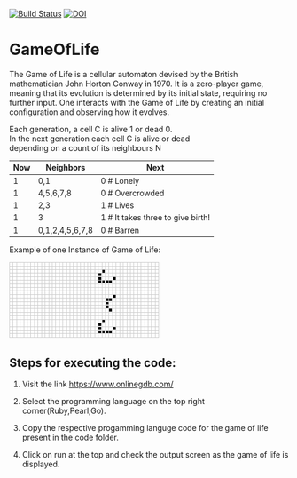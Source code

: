 [![Build Status](https://travis-ci.com/ushvarma/GameOfLife.svg?token=FyXyady7mYxUKsbL9qay&branch=master)](https://travis-ci.com/ushvarma/GameOfLife)
[![DOI](https://zenodo.org/badge/289390099.svg)](https://zenodo.org/badge/latestdoi/289390099)


# GameOfLife
The Game of Life is a cellular automaton devised by the British mathematician John Horton Conway in 1970. It is a zero-player game, meaning that its evolution is determined by its initial state, requiring no further input. One interacts with the Game of Life by creating an initial configuration and observing how it evolves.

Each generation, a cell C is alive 1 or dead 0.\
In the next generation each cell C is alive or dead \
depending on a count of its neighbours N

| Now  | Neighbors | Next |
| ------------- | ------------- | ------------ |
| 1  | 0,1  | 0  # Lonely |
| 1  | 4,5,6,7,8  | 0  # Overcrowded|
| 1  | 2,3  | 1  # Lives |
| 1  | 3  | 1  # It takes three to give birth! |
| 1  | 0,1,2,4,5,6,7,8  | 0  # Barren |

Example of one Instance of Game of Life:

![](ZRY1IlT.gif)


## Steps for executing the code:

1. Visit the link https://www.onlinegdb.com/

2. Select the programming language on the top right corner(Ruby,Pearl,Go).

3. Copy the respective progamming languge code for the game of life present in the code folder.

4. Click on run at the top and check the output screen as the game of life is displayed.
